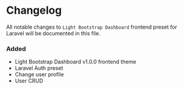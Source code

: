 # Changelog

All notable changes to `Light Bootstrap Dashboard` frontend preset for Laravel will be documented in this file.

### Added
- Light Bootstrap Dashboard v1.0.0 frontend theme
- Laravel Auth preset
- Change user profile
- User CRUD
